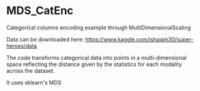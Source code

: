 # MDS_CatEnc
Categorical columns encoding example through MultiDimensionalScaling

Data can be downloaded here: 
https://www.kaggle.com/ishajain30/super-heroes/data

The code transforms categorical data into points in a multi-dimensional space reflecting the distance given by the statistics for each modality across the dataset.

It uses sklearn's MDS
